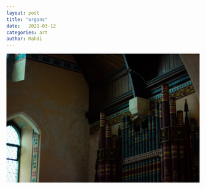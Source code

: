 ```yaml
---
layout: post
title: "organs"
date:   2021-03-12
categories: art
author: Mahdi
---
```


![boy.](/img/arts/organs.jpg)
